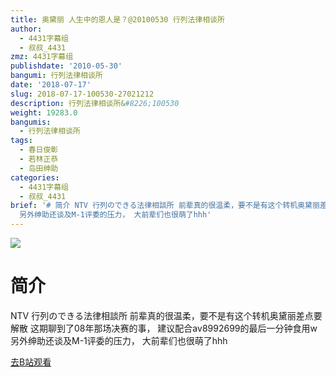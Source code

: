 ```yaml
---
title: 奥黛丽 人生中的恩人是？@20100530 行列法律相谈所
author:
  - 4431字幕组
  - 叔叔_4431
zmz: 4431字幕组
publishdate: '2010-05-30'
bangumi: 行列法律相谈所
date: '2018-07-17'
slug: 2018-07-17-100530-27021212
description: 行列法律相谈所&#8226;100530
weight: 19283.0
bangumis:
  - 行列法律相谈所
tags:
  - 春日俊彰
  - 若林正恭
  - 岛田绅助
categories:
  - 4431字幕组
  - 叔叔_4431
brief: '# 简介 NTV 行列のできる法律相談所 前辈真的很温柔，要不是有这个转机奥黛丽差点要解散 这期聊到了08年那场决赛的事， 建议配合av8992699的最后一分钟食用w
  另外绅助还谈及M-1评委的压力， 大前辈们也很萌了hhh'
---
```

![](https://i.imgur.com/UbSJ4Xl.jpg)
# 简介  
NTV 行列のできる法律相談所
前辈真的很温柔，要不是有这个转机奥黛丽差点要解散
这期聊到了08年那场决赛的事，
建议配合av8992699的最后一分钟食用w
另外绅助还谈及M-1评委的压力，
大前辈们也很萌了hhh  

[去B站观看](https://www.bilibili.com/video/av27021212/)
 
